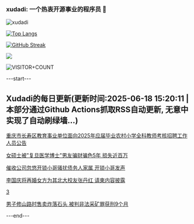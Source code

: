 ### xudadi: 一个热衷开源事业的程序员 👋

![xudadi](https://github-readme-stats-git-masterorgs-github-readme-stats-team.vercel.app/api?username=xudadi)

[![Top Langs](https://github-readme-stats.vercel.app/api/top-langs/?username=xudadi)](https://github.com/anuraghazra/github-readme-stats)

[![GitHub Streak](https://streak-stats.demolab.com?user=xudadi&locale=zh_Hans)](https://git.io/streak-stats)

![](https://raw.githubusercontent.com/xudadi/xudadi/main/assets/github-contribution-grid-snake.svg)

![VISITOR+COUNT](https://komarev.com/ghpvc/?username=xudadi&label=VISITOR+COUNT)


---start---

## Xudadi的每日更新(更新时间:2025-06-18 15:20:11 | 本部分通过Github Actions抓取RSS自动更新, 无意中实现了自动刷绿墙...)

[重庆市长寿区教育事业单位面向2025年应届毕业农村小学全科教师考核招聘工作人员公告](https://www.gongkaoleida.com/article/2458530)

[女硕士被"复旦医学博士"男友骗财骗色5年 损失近百万](https://m.163.com/news/article/K2BDV5NT0514R9OJ.html)

[催收公司忽悠开锁小哥骚扰债务人家属 开锁小哥发声](https://m.163.com/news/article/K29FTUN2053469LG.html)

[李国庆将再婚女方为其北大校友张丹红 请柬内容披露](https://m.163.com/news/article/K2BA37B305561G0D.html)

[3](https://m.163.com/touch/news/sub/domestic)

[男子修山路时售卖炸落石头 被判非法采矿罪获刑9个月](https://m.163.com/news/article/K2B1LRDV0514R9P4.html)

---end---
